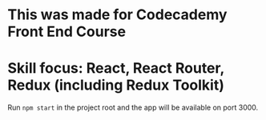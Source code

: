 # This was made for Codecademy Front End Course 

# Skill focus: React, React Router, Redux (including Redux Toolkit)

Run `npm start` in the project root and the app will be available on port 3000.

